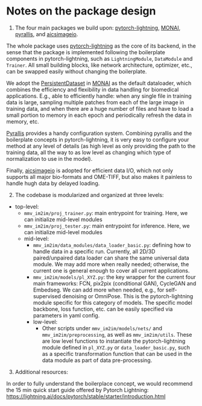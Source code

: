 # Notes on the package design


1. The four main packages we build upon: [pytorch-lightning](https://www.pytorchlightning.ai/), [MONAI](https://monai.io/), [pyrallis](https://eladrich.github.io/pyrallis/), and [aicsimageio](https://github.com/AllenCellModeling/aicsimageio).

The whole package uses [pytorch-lightning](https://www.pytorchlightning.ai/) as the core of its backend, in the sense that the package is implemented following the boilerplate components in pytorch-lightning, such as `LightningModule`, `DataModule` and `Trainer`. All small building blocks, like network architecture, optimizer, etc., can be swapped easily without changing the boilerplate. 

We adopt the [PersistentDataset](https://docs.monai.io/en/stable/data.html#persistentdataset) in [MONAI](https://monai.io) as the default dataloader, which combines the efficiency and flexibility in data handling for biomedical applications. E.g., able to efficiently handle: when any single file in training data is large, sampling multiple patches from each of the large image in training data, and when there are a huge number of files and have to load a small portion to memory in each epoch and periodically refresh the data in memory, etc.

[Pyrallis](https://eladrich.github.io/pyrallis/) provides a handy configuration system. Combining pyrallis and the boilerplate concepts in pytorch-lightning, it is very easy to configure your method at any level of details (as high level as only providing the path to the training data, all the way to as low level as changing which type of normalization to use in the model). 

Finally, [aicsimageio](https://github.com/AllenCellModeling/aicsimageio) is adopted for efficient data I/O, which not only supports all major bio-formats and OME-TIFF, but also makes it painless to handle hugh data by delayed loading.


2. The codebase is modularized and organized at three levels: 
- top-level:
    * `mmv_im2im/proj_trainer.py`: main entrypoint for training. Here, we can initialize mid-level modules
    * `mmv_im2im/proj_tester.py`: main entrypoint for inference. Here, we can initialize mid-level modules
    - mid-level:
        * `mmv_im2im/data_modules/data_loader_basic.py`: defining how to handle data in a specific run. Currently, all 2D/3D paired/unpaired data loader can share the same universal data module. We may add more when really needed; otherwise, the current one is general enough to cover all current applications.
        * `mmv_im2im/models/pl_XYZ.py`: the key wrapper for the current four main frameworks: FCN, pix2pix (conditional GAN), CycleGAN and Embedseg. We can add more when needed, e.g., for self-supervised denoising or OmniPose. This is the pytorch-lightning module specific for this category of models. The specific model backbone, loss function, etc. can be easily specified via parameters in yaml config.
        - low-level: 
            * Other scripts under `mmv_im2im/models/nets/` and `mmv_im2im/preprocessing`, as well as `mmv_im2im/utils`. These are low level functions to instantiate the pytorch-lightning module defined in `pl_XYZ.py` or `data_loader_basic.py`, such as a specific transformation function that can be used in the data module as part of data pre-processing.


3. Additional resources:

In order to fully understand the boilerplace concept, we would recommend the 15 min quick start guide offered by Pytorch Lightning: https://lightning.ai/docs/pytorch/stable/starter/introduction.html



